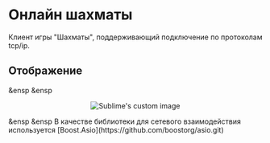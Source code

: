 # Онлайн шахматы
Клиент игры "Шахматы", поддерживающий подключение по протоколам tcp/ip.
## Отображение
&ensp 
&ensp
<p align="center">
  <img src="https://github.com/user-attachments/assets/7bf75024-e883-43ce-937e-99ab8fc3d122" alt="Sublime's custom image"/>
</p>
&ensp
&ensp
В качестве библиотеки для сетевого взаимодействия используется [Boost.Asio](https://github.com/boostorg/asio.git)
